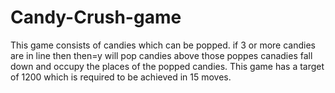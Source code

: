 # Candy-Crush-game

This game consists of candies which can be popped.
if 3 or more candies are in line then then=y will pop candies above those poppes canadies  fall down and occupy the places of the popped candies.
This game has a target of 1200 which is required to be achieved in 15 moves.
